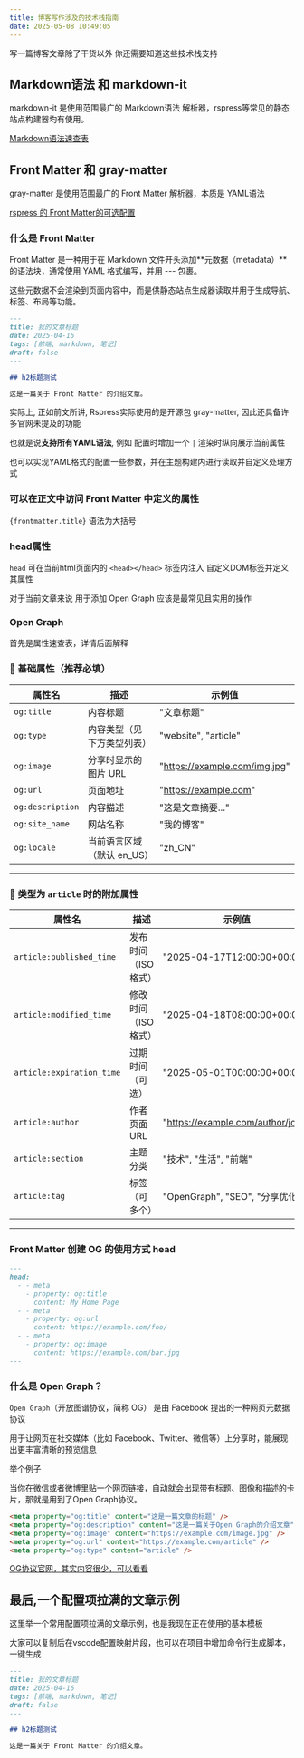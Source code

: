 ```yaml
---
title: 博客写作涉及的技术栈指南
date: 2025-05-08 10:49:05
---
```


写一篇博客文章除了干货以外 你还需要知道这些技术栈支持

## Markdown语法 和 markdown-it

markdown-it 是使用范围最广的 Markdown语法 解析器，rspress等常见的静态站点构建器均有使用。

[Markdown语法速查表](https://markdown.com.cn/cheat-sheet.html#%E6%80%BB%E8%A7%88)

## Front Matter 和 gray-matter

gray-matter 是使用范围最广的 Front Matter 解析器，本质是 YAML语法

[rspress 的 Front Matter的可选配置](https://rspress.dev/zh/api/config/config-frontmatter)

### 什么是 Front Matter

Front Matter 是一种用于在 Markdown 文件开头添加**元数据（metadata）**的语法块，通常使用 YAML 格式编写，并用 --- 包裹。

这些元数据不会渲染到页面内容中，而是供静态站点生成器读取并用于生成导航、标签、布局等功能。

```md
---
title: 我的文章标题
date: 2025-04-16
tags: [前端, markdown, 笔记]
draft: false
---

## h2标题测试

这是一篇关于 Front Matter 的介绍文章。
```

实际上, 正如前文所讲, Rspress实际使用的是开源包 gray-matter, 因此还具备许多官网未提及的功能

也就是说**支持所有YAML语法**, 例如 配置时增加一个 `|` 渲染时纵向展示当前属性

也可以实现YAML格式的配置一些参数，并在主题构建内进行读取并自定义处理方式

### 可以在正文中访问 Front Matter 中定义的属性

`{frontmatter.title}` 语法为大括号

### head属性

`head` 可在当前html页面内的 `<head></head>` 标签内注入 自定义DOM标签并定义其属性

对于当前文章来说 用于添加 Open Graph 应该是最常见且实用的操作

### Open Graph

首先是属性速查表，详情后面解释

### 📌 基础属性（推荐必填）

| 属性名           | 描述                       | 示例值                        |
| ---------------- | -------------------------- | ----------------------------- |
| `og:title`       | 内容标题                   | "文章标题"                    |
| `og:type`        | 内容类型（见下方类型列表） | "website", "article"          |
| `og:image`       | 分享时显示的图片 URL       | "https://example.com/img.jpg" |
| `og:url`         | 页面地址                   | "https://example.com"         |
| `og:description` | 内容描述                   | "这是文章摘要..."             |
| `og:site_name`   | 网站名称                   | "我的博客"                    |
| `og:locale`      | 当前语言区域（默认 en_US） | "zh_CN"                       |

---

### 📰 类型为 `article` 时的附加属性

| 属性名                    | 描述                 | 示例值                            |
| ------------------------- | -------------------- | --------------------------------- |
| `article:published_time`  | 发布时间（ISO 格式） | "2025-04-17T12:00:00+00:00"       |
| `article:modified_time`   | 修改时间（ISO 格式） | "2025-04-18T08:00:00+00:00"       |
| `article:expiration_time` | 过期时间（可选）     | "2025-05-01T00:00:00+00:00"       |
| `article:author`          | 作者页面 URL         | "https://example.com/author/john" |
| `article:section`         | 主题分类             | "技术", "生活", "前端"            |
| `article:tag`             | 标签（可多个）       | "OpenGraph", "SEO", "分享优化"    |

---

### Front Matter 创建 OG 的使用方式 head

```md
---
head:
  - - meta
    - property: og:title
      content: My Home Page
  - - meta
    - property: og:url
      content: https://example.com/foo/
  - - meta
    - property: og:image
      content: https://example.com/bar.jpg
---
```

### 什么是 Open Graph？

`Open Graph`（开放图谱协议，简称 OG） 是由 Facebook 提出的一种网页元数据协议

用于让网页在社交媒体（比如 Facebook、Twitter、微信等）上分享时，能展现出更丰富清晰的预览信息

举个例子

当你在微信或者微博里贴一个网页链接，自动就会出现带有标题、图像和描述的卡片，那就是用到了Open Graph协议。

```html
<meta property="og:title" content="这是一篇文章的标题" />
<meta property="og:description" content="这是一篇关于Open Graph的介绍文章" />
<meta property="og:image" content="https://example.com/image.jpg" />
<meta property="og:url" content="https://example.com/article" />
<meta property="og:type" content="article" />
```

[OG协议官网，其实内容很少，可以看看](https://ogp.me/)


## 最后,一个配置项拉满的文章示例

这里举一个常用配置项拉满的文章示例，也是我现在正在使用的基本模板

大家可以复制后在vscode配置映射片段，也可以在项目中增加命令行生成脚本，一键生成

```md
---
title: 我的文章标题
date: 2025-04-16
tags: [前端, markdown, 笔记]
draft: false
---

## h2标题测试

这是一篇关于 Front Matter 的介绍文章。
```
